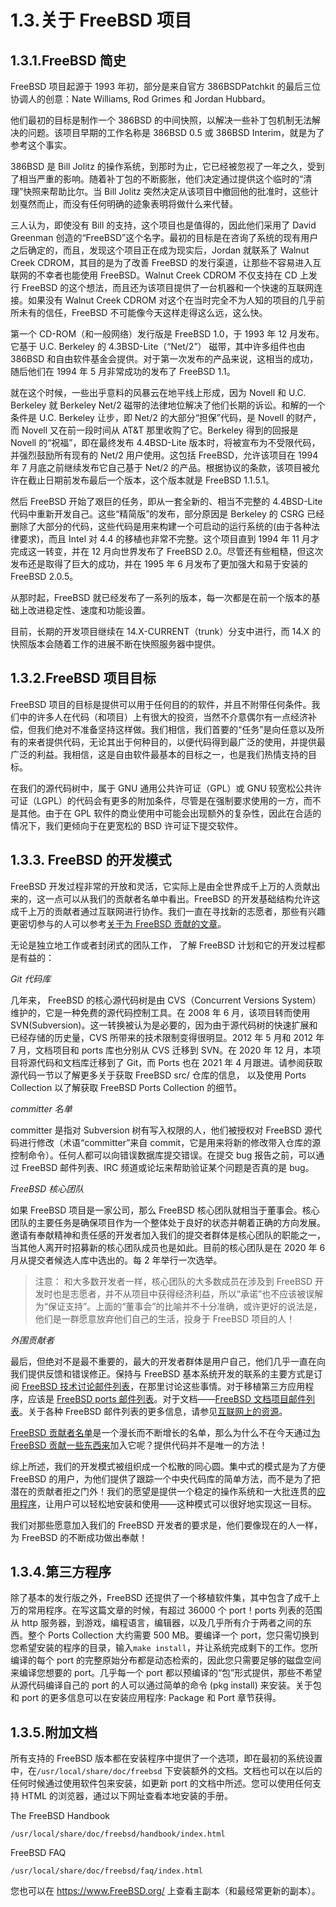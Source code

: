 # 1.3.关于 FreeBSD 项目

## 1.3.1.FreeBSD 简史

FreeBSD 项目起源于 1993 年初，部分是来自官方 386BSDPatchkit 的最后三位协调人的创意：Nate Williams, Rod Grimes 和 Jordan Hubbard。

他们最初的目标是制作一个 386BSD 的中间快照，以解决一些补丁包机制无法解决的问题。该项目早期的工作名称是 386BSD 0.5 或 386BSD Interim，就是为了参考这个事实。

386BSD 是 Bill Jolitz 的操作系统，到那时为止，它已经被忽视了一年之久，受到了相当严重的影响。随着补丁包的不断膨胀，他们决定通过提供这个临时的“清理”快照来帮助比尔。当 Bill Jolitz 突然决定从该项目中撤回他的批准时，这些计划戛然而止，而没有任何明确的迹象表明将做什么来代替。

三人认为，即使没有 Bill 的支持，这个项目也是值得的，因此他们采用了 David Greenman 创造的“FreeBSD”这个名字。最初的目标是在咨询了系统的现有用户之后确定的，而且，发现这个项目正在成为现实后，Jordan 就联系了 Walnut Creek CDROM，其目的是为了改善 FreeBSD 的发行渠道，让那些不容易进入互联网的不幸者也能使用 FreeBSD。Walnut Creek CDROM 不仅支持在 CD 上发行 FreeBSD 的这个想法，而且还为该项目提供了一台机器和一个快速的互联网连接。如果没有 Walnut Creek CDROM 对这个在当时完全不为人知的项目的几乎前所未有的信任，FreeBSD 不可能像今天这样走得这么远，这么快。

第一个 CD-ROM（和一般网络）发行版是 FreeBSD 1.0，于 1993 年 12 月发布。它基于 U.C. Berkeley 的 4.3BSD-Lite（“Net/2”） 磁带，其中许多组件也由 386BSD 和自由软件基金会提供。对于第一次发布的产品来说，这相当的成功，随后他们在 1994 年 5 月非常成功的发布了 FreeBSD 1.1。

就在这个时候，一些出乎意料的风暴云在地平线上形成，因为 Novell 和 U.C. Berkeley 就 Berkeley Net/2 磁带的法律地位解决了他们长期的诉讼。和解的一个条件是 U.C. Berkeley 让步，即 Net/2 的大部分“担保”代码，是 Novell 的财产，而 Novell 又在前一段时间从 AT&T 那里收购了它。Berkeley 得到的回报是 Novell 的“祝福”，即在最终发布 4.4BSD-Lite 版本时，将被宣布为不受限代码，并强烈鼓励所有现有的 Net/2 用户使用。这包括 FreeBSD，允许该项目在 1994 年 7 月底之前继续发布它自己基于 Net/2 的产品。根据协议的条款，该项目被允许在截止日期前发布最后一个版本，这个版本就是 FreeBSD 1.1.5.1。

然后 FreeBSD 开始了艰巨的任务，即从一套全新的、相当不完整的 4.4BSD-Lite 代码中重新开发自己。这些“精简版”的发布，部分原因是 Berkeley 的 CSRG 已经删除了大部分的代码，这些代码是用来构建一个可启动的运行系统的(由于各种法律要求)，而且 Intel 对 4.4 的移植也非常不完整。这个项目直到 1994 年 11 月才完成这一转变，并在 12 月向世界发布了 FreeBSD 2.0。尽管还有些粗糙，但这次发布还是取得了巨大的成功，并在 1995 年 6 月发布了更加强大和易于安装的 FreeBSD 2.0.5。

从那时起，FreeBSD 就已经发布了一系列的版本，每一次都是在前一个版本的基础上改进稳定性、速度和功能设置。

目前，长期的开发项目继续在 14.X-CURRENT（trunk）分支中进行，而 14.X 的快照版本会随着工作的进展不断在快照服务器中提供。

## 1.3.2.FreeBSD 项目目标

FreeBSD 项目的目标是提供可以用于任何目的的软件，并且不附带任何条件。我们中的许多人在代码（和项目）上有很大的投资，当然不介意偶尔有一点经济补偿，但我们绝对不准备坚持这样做。我们相信，我们首要的“任务”是向任意以及所有的来者提供代码，无论其出于何种目的，以便代码得到最广泛的使用，并提供最广泛的利益。我相信，这是自由软件最基本的目标之一，也是我们热情支持的目标。

在我们的源代码树中，属于 GNU 通用公共许可证（GPL）或 GNU 较宽松公共许可证（LGPL）的代码会有更多的附加条件，尽管是在强制要求使用的一方，而不是其他。由于在 GPL 软件的商业使用中可能会出现额外的复杂性，因此在合适的情况下，我们更倾向于在更宽松的 BSD 许可证下提交软件。

## 1.3.3. FreeBSD 的开发模式

FreeBSD 开发过程非常的开放和灵活，它实际上是由全世界成千上万的人贡献出来的，这一点可以从我们的贡献者名单中看出。FreeBSD 的开发基础结构允许这成千上万的贡献者通过互联网进行协作。我们一直在寻找新的志愿者，那些有兴趣更密切参与的人可以参考[关于为 FreeBSD 贡献的文章](https://docs.freebsd.org/en/articles/contributing/)。

无论是独立地工作或者封闭式的团队工作， 了解 FreeBSD 计划和它的开发过程都是有益的：

*Git 代码库*

几年来， FreeBSD 的核心源代码树是由 CVS（Concurrent Versions System）维护的，它是一种免费的源代码控制工具。在 2008 年 6 月，该项目转而使用 SVN(Subversion)。这一转换被认为是必要的，因为由于源代码树的快速扩展和已经存储的历史量，CVS 所带来的技术限制变得很明显。2012 年 5 月和 2012 年 7 月，文档项目和 ports 库也分别从 CVS 迁移到 SVN。在 2020 年 12 月，本项目将源代码和文档库迁移到了 Git，而 Ports 也在 2021 年 4 月跟进。请参阅获取源代码一节以了解更多关于获取 FreeBSD src/ 仓库的信息， 以及使用 Ports Collection 以了解获取 FreeBSD Ports Collection 的细节。

*committer 名单*

committer 是指对 Subversion 树有写入权限的人，他们被授权对 FreeBSD 源代码进行修改（术语“committer”来自 commit，它是用来将新的修改带入仓库的源控制命令）。任何人都可以向错误数据库提交错误。在提交 bug 报告之前，可以通过 FreeBSD 邮件列表、IRC 频道或论坛来帮助验证某个问题是否真的是 bug。

*FreeBSD 核心团队*

如果 FreeBSD 项目是一家公司，那么 FreeBSD 核心团队就相当于董事会。核心团队的主要任务是确保项目作为一个整体处于良好的状态并朝着正确的方向发展。邀请有奉献精神和责任感的开发者加入我们的提交者群体是核心团队的职能之一，当其他人离开时招募新的核心团队成员也是如此。目前的核心团队是在 2020 年 6 月从提交者候选人库中选出的。每 2 年举行一次选举。

>注意：
>和大多数开发者一样，核心团队的大多数成员在涉及到 FreeBSD 开发时也是志愿者，并不从项目中获得经济利益，所以“承诺”也不应该被误解为“保证支持”。上面的“董事会”的比喻并不十分准确，或许更好的说法是，他们是一群愿意放弃他们自己的生活，投身于 FreeBSD 项目的人！

*外围贡献者*

最后，但绝对不是最不重要的，最大的开发者群体是用户自己，他们几乎一直在向我们提供反馈和错误修正。保持与 FreeBSD 基本系统开发的联系的主要方式是订阅 [FreeBSD 技术讨论邮件列表](https://lists.freebsd.org/subscription/freebsd-hackers)，在那里讨论这些事情。对于移植第三方应用程序，应该是 [FreeBSD ports 邮件列表](https://lists.freebsd.org/subscription/freebsd-ports)。对于文档——[FreeBSD 文档项目邮件列表](https://lists.freebsd.org/subscription/freebsd-doc)。关于各种 FreeBSD 邮件列表的更多信息，请参见[互联网上的资源](https://docs.freebsd.org/en/books/handbook/eresources/index.html#eresources)。

[FreeBSD 贡献者名单](https://docs.freebsd.org/en/articles/contributors/)是一个漫长而不断增长的名单，那么为什么不在今天通过[为 FreeBSD 贡献一些东西来](https://docs.freebsd.org/en/articles/contributing/)加入它呢？提供代码并不是唯一的方法！

综上所述，我们的开发模式被组织成一个松散的同心圆。集中式的模式是为了方便 FreeBSD 的用户，为他们提供了跟踪一个中央代码库的简单方法，而不是为了把潜在的贡献者拒之门外！我们的愿望是提供一个稳定的操作系统和一大批连贯的[应用程序](https://docs.freebsd.org/en/books/handbook/ports/index.html#ports)，让用户可以轻松地安装和使用——这种模式可以很好地实现这一目标。

我们对那些愿意加入我们的 FreeBSD 开发者的要求是，他们要像现在的人一样，为 FreeBSD 的不断成功做出奉献！

## 1.3.4.第三方程序

除了基本的发行版之外，FreeBSD 还提供了一个移植软件集，其中包含了成千上万的常用程序。在写这篇文章的时候，有超过 36000 个 port！ports 列表的范围从 http 服务器，到游戏，编程语言，编辑器，以及几乎所有介于两者之间的东西。整个 Ports Collection 大约需要 500 MB。要编译一个 port，您只需切换到您希望安装的程序的目录，输入`make install`，并让系统完成剩下的工作。您所编译的每个 port 的完整原始分布都是动态检索的，因此您只需要足够的磁盘空间来编译您想要的 port。几乎每一个 port 都以预编译的“包”形式提供，那些不希望从源代码编译自己的 port 的人可以通过简单的命令 (pkg install) 来安装。关于包和 port 的更多信息可以在安装应用程序: Package 和 Port 章节获得。

## 1.3.5.附加文档

所有支持的 FreeBSD 版本都在安装程序中提供了一个选项，即在最初的系统设置中，在`/usr/local/share/doc/freebsd` 下安装额外的文档。文档也可以在以后的任何时候通过使用软件包来安装，如更新 port 的文档中所述。您可以使用任何支持 HTML 的浏览器，通过以下网址查看本地安装的手册。

The FreeBSD Handbook

```
/usr/local/share/doc/freebsd/handbook/index.html
```

FreeBSD FAQ

```
/usr/local/share/doc/freebsd/faq/index.html
```

您也可以在 <https://www.FreeBSD.org/> 上查看主副本（和最经常更新的副本）。
